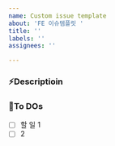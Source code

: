 ```yaml
---
name: Custom issue template
about: 'FE 이슈템플릿 '
title: ''
labels: ''
assignees: ''

---
```


### ⚡Descriptioin


### 🚩To DOs
- [ ] 할 일 1
- [ ] 2
